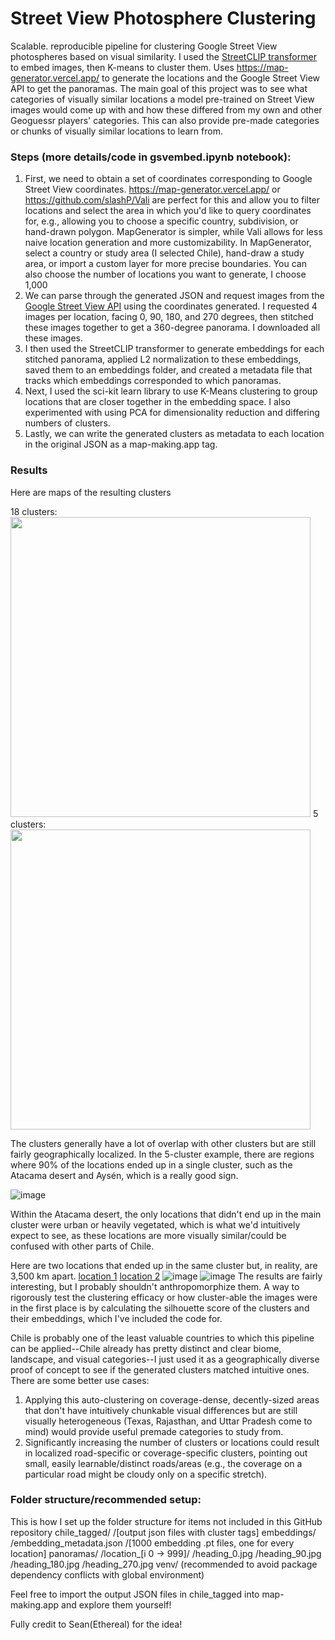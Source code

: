 # Street View Photosphere Clustering
Scalable. reproducible pipeline for clustering Google Street View photospheres based on visual similarity.
I used the [StreetCLIP transformer](https://huggingface.co/geolocal/StreetCLIP) to embed images, then K-means to cluster them. Uses https://map-generator.vercel.app/ to generate the locations and the Google Street View API to get the panoramas.
The main goal of this project was to see what categories of visually similar locations a model pre-trained on Street View images would come up with and how these differed from my own and other Geoguessr players' categories. This can also provide pre-made categories or chunks of visually similar locations to learn from.

### Steps (more details/code in gsvembed.ipynb notebook): 
1. First, we need to obtain a set of coordinates corresponding to Google Street View coordinates. https://map-generator.vercel.app/ or https://github.com/slashP/Vali are perfect for this and allow you to filter locations and select the area in which you'd like to query coordinates for, e.g., allowing you to choose a specific country, subdivision, or hand-drawn polygon. 
MapGenerator is simpler, while Vali allows for less naive location generation and more customizability.
In MapGenerator, select a country or study area (I selected Chile), hand-draw a study area, or import a custom layer for more precise boundaries.
You can also choose the number of locations you want to generate, I choose 1,000
2. We can parse through the generated JSON and request images from the [Google Street View API](https://developers.google.com/maps/documentation/streetview/request-streetview) using the coordinates generated. I requested 4 images per location, facing 0, 90, 180, and 270 degrees, then stitched these images together to get a 360-degree panorama. I downloaded all these images. 
3. I then used the StreetCLIP transformer to generate embeddings for each stitched panorama, applied L2 normalization to these embeddings, saved them to an embeddings folder, and created a metadata file that tracks which embeddings corresponded to which panoramas.
4. Next, I used the sci-kit learn library to use K-Means clustering to group locations that are closer together in the embedding space. I also experimented with using PCA for dimensionality reduction and differing numbers of clusters.  
5. Lastly, we can write the generated clusters as metadata to each location in the original JSON as a map-making.app tag.

### Results
Here are maps of the resulting clusters

18 clusters: <img src="https://github.com/user-attachments/assets/28a8a1f7-a119-4189-8f33-56d8c59de1d6" width="480"> 5 clusters:<img src="https://github.com/user-attachments/assets/22b2e2fc-dc82-4898-8d2d-8d1efab9ca0e" height="480">

The clusters generally have a lot of overlap with other clusters but are still fairly geographically localized. In the 5-cluster example, there are regions where 90% of the locations ended up in a single cluster, such as the Atacama desert and Aysén, which is a really good sign. 

![image](https://github.com/user-attachments/assets/fd73dd49-5b35-46d2-a58f-07c3a53d28f2)

Within the Atacama desert, the only locations that didn't end up in the main cluster were urban or heavily vegetated, which is what we'd intuitively expect to see, as these locations are more visually similar/could be confused with other parts of Chile. 

Here are two locations that ended up in the same cluster but, in reality, are 3,500 km apart. [location 1](https://maps.app.goo.gl/3XTrSsRdFn3FUTuy7) [location 2](https://maps.app.goo.gl/3q2gKqgFK4fvaffg8)
![image](https://github.com/user-attachments/assets/875c2030-18fc-41d8-af9f-3a5c001bd998)
![image](https://github.com/user-attachments/assets/18eb6c82-82d3-46bf-9168-f629ca43156c)
The results are fairly interesting, but I probably shouldn't anthropomorphize them. A way to rigorously test the clustering efficacy or how cluster-able the images were in the first place is by calculating the silhouette score of the clusters and their embeddings, which I've included the code for. 

Chile is probably one of the least valuable countries to which this pipeline can be applied--Chile already has pretty distinct and clear biome, landscape, and visual categories--I just used it as a geographically diverse proof of concept to see if the generated clusters matched intuitive ones. 
There are some better use cases: 
1. Applying this auto-clustering on coverage-dense, decently-sized areas that don't have intuitively chunkable visual differences but are still visually heterogeneous (Texas, Rajasthan, and Uttar Pradesh come to mind) would provide useful premade categories to study from.
2. Significantly increasing the number of clusters or locations could result in localized road-specific or coverage-specific clusters, pointing out small, easily learnable/distinct roads/areas (e.g., the coverage on a particular road might be cloudy only on a specific stretch).

### Folder structure/recommended setup:
This is how I set up the folder structure for items not included in this GitHub repository
chile_tagged/
  /[output json files with cluster tags]
embeddings/
  /embedding_metadata.json
  /[1000 embedding .pt files, one for every location]
panoramas/
  /location_[i 0 -> 999]/
    /heading_0.jpg
    /heading_90.jpg
    /heading_180.jpg
    /heading_270.jpg
venv/ (recommended to avoid package dependency conflicts with global environment)

Feel free to import the output JSON files in chile_tagged into map-making.app and explore them yourself!

Fully credit to Sean(Ethereal) for the idea!
